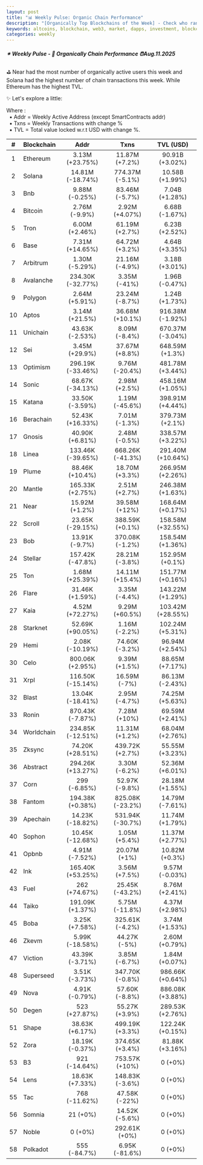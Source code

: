 ```yaml
---
layout: post
title: "📊 Weekly Pulse: Organic Chain Performance"
description: "[Organically Top Blockchains of the Week] - Check who ranked first this week in address, transactions and TVL"
keywords: altcoins, blockchain, web3, market, dapps, investment, blockchains, BTC, ETH, crypto
categories: weekly
---
```


##### ✴ Weekly Pulse - 📌 *Organically Chain Performance ⏰Aug.11.2025*

⛳ Near had the most number of organically active users this week and Solana had the highest number of chain transactions this week. While Ethereum has the highest TVL.

✨ Let's explore a little:

Where :  
&nbsp; ▪ Addr = Weekly Active Address (except SmartContracts addr)  
&nbsp; ▪ Txns = Weekly Transactions with change %  
&nbsp; ▪ TVL = Total value locked w.r.t USD with change %.  

| # | Blockchain |   Addr   |   Txns  | TVL (USD) |
|:-:|:-----------|:--------:|:-------:|:---------:|
|1 | Ethereum | 3.13M (+23.75%) | 11.87M (+7.2%) | 90.91B (+3.02%) |
|2 | Solana | 14.81M (-18.74%) | 774.37M (-5.1%) | 10.58B (+1.99%) |
|3 | Bnb | 9.88M (-0.25%) | 83.46M (-5.7%) | 7.04B (+1.28%) |
|4 | Bitcoin | 2.76M (-9.9%) | 2.92M (+4.07%) | 6.68B (-1.67%) |
|5 | Tron | 6.00M (+2.46%) | 61.19M (+2.7%) | 6.23B (+2.52%) |
|6 | Base | 7.31M (+14.65%) | 64.72M (+3.2%) | 4.64B (+3.35%) |
|7 | Arbitrum | 1.30M (-5.29%) | 21.16M (-4.9%) | 3.18B (+3.01%) |
|8 | Avalanche | 234.30K (-32.77%) | 3.35M (-41%) | 1.96B (-0.47%) |
|9 | Polygon | 2.64M (+5.91%) | 23.24M (-8.7%) | 1.24B (+1.73%) |
|10 | Aptos | 3.14M (+21.5%) | 36.68M (+10.1%) | 916.38M (-1.92%) |
|11 | Unichain | 43.63K (-2.53%) | 8.09M (-8.4%) | 670.37M (-3.04%) |
|12 | Sei | 3.45M (+29.9%) | 37.67M (+8.8%) | 648.59M (+1.3%) |
|13 | Optimism | 296.19K (-33.46%) | 9.76M (-20.4%) | 481.78M (+3.44%) |
|14 | Sonic | 68.67K (-34.13%) | 2.98M (+2.5%) | 458.16M (+1.05%) |
|15 | Katana | 33.50K (-3.59%) | 1.19M (-45.6%) | 398.91M (+4.44%) |
|16 | Berachain | 52.43K (+16.33%) | 7.01M (-1.3%) | 379.73M (+2.1%) |
|17 | Gnosis | 40.90K (+6.81%) | 2.48M (-0.5%) | 338.57M (+3.22%) |
|18 | Linea | 133.46K (-39.65%) | 668.26K (-41.3%) | 291.40M (+10.64%) |
|19 | Plume | 88.46K (+10.4%) | 18.70M (+3.3%) | 266.95M (+2.26%) |
|20 | Mantle | 165.33K (+2.75%) | 2.51M (+2.7%) | 246.38M (+1.63%) |
|21 | Near | 15.92M (+1.2%) | 39.58M (+12%) | 168.64M (+0.17%) |
|22 | Scroll | 23.65K (-29.15%) | 388.59K (+0.1%) | 158.58M (+32.55%) |
|23 | Bob | 13.91K (-9.7%) | 370.08K (-1.2%) | 158.54M (+1.36%) |
|24 | Stellar | 157.42K (-47.8%) | 28.21M (-3.8%) | 152.95M (+0.1%) |
|25 | Ton | 1.68M (+25.39%) | 14.11M (+15.4%) | 151.77M (+0.16%) |
|26 | Flare | 31.46K (+1.59%) | 3.35M (-4.4%) | 143.22M (+1.29%) |
|27 | Kaia | 4.52M (+72.27%) | 9.29M (+60.5%) | 103.42M (+28.55%) |
|28 | Starknet | 52.69K (+90.05%) | 1.16M (-2.2%) | 102.24M (+5.31%) |
|29 | Hemi | 2.08K (-10.19%) | 74.60K (-3.2%) | 96.94M (+2.54%) |
|30 | Celo | 800.06K (+2.95%) | 9.39M (+1.5%) | 88.65M (+7.17%) |
|31 | Xrpl | 116.50K (-15.14%) | 16.59M (-7%) | 86.13M (-2.43%) |
|32 | Blast | 13.04K (-18.41%) | 2.95M (-4.7%) | 74.25M (+5.63%) |
|33 | Ronin | 870.43K (-7.87%) | 7.28M (+10%) | 69.59M (+2.41%) |
|34 | Worldchain | 234.85K (-12.51%) | 11.31M (+1.2%) | 68.04M (+2.76%) |
|35 | Zksync | 74.20K (+28.51%) | 439.72K (+2.7%) | 55.55M (+3.23%) |
|36 | Abstract | 294.26K (+13.27%) | 3.30M (-6.2%) | 52.36M (+6.01%) |
|37 | Corn | 299 (-6.85%) | 52.97K (-9.8%) | 28.18M (+1.55%) |
|38 | Fantom | 194.38K (+0.38%) | 825.08K (-23.2%) | 14.79M (-7.61%) |
|39 | Apechain | 14.23K (-18.82%) | 531.94K (-30.7%) | 11.74M (+1.79%) |
|40 | Sophon | 10.45K (-12.68%) | 1.05M (+5.4%) | 11.37M (+2.77%) |
|41 | Opbnb | 4.91M (-7.52%) | 20.07M (+1%) | 10.82M (+0.3%) |
|42 | Ink | 165.40K (+53.25%) | 3.56M (+7.5%) | 9.57M (-0.03%) |
|43 | Fuel | 262 (+74.67%) | 25.45K (-43.2%) | 8.76M (+2.41%) |
|44 | Taiko | 191.09K (+1.37%) | 5.75M (-11.8%) | 4.37M (+2.98%) |
|45 | Boba | 3.25K (+7.58%) | 325.61K (-4.2%) | 3.74M (+1.53%) |
|46 | Zkevm | 5.99K (-18.58%) | 44.27K (-5%) | 2.60M (+0.79%) |
|47 | Viction | 43.39K (-3.71%) | 3.85M (-6.7%) | 1.84M (+0.07%) |
|48 | Superseed | 3.51K (-3.73%) | 347.70K (-0.8%) | 986.66K (+0.64%) |
|49 | Nova | 4.91K (-0.79%) | 57.60K (-8.8%) | 886.08K (+3.88%) |
|50 | Degen | 523 (+27.87%) | 55.27K (+3.9%) | 289.53K (+2.76%) |
|51 | Shape | 38.63K (+6.17%) | 499.19K (+3.3%) | 122.24K (+0.15%) |
|52 | Zora | 18.19K (-0.37%) | 374.65K (+3.4%) | 81.88K (+3.16%) |
|53 | B3 | 921 (-14.64%) | 753.57K (+10%) | 0 (+0%) |
|54 | Lens | 18.63K (+7.33%) | 148.83K (-3.6%) | 0 (+0%) |
|55 | Tac | 768 (-11.62%) | 47.58K (-22%) | 0 (+0%) |
|56 | Somnia | 21 (+0%) | 14.52K (-5.6%) | 0 (+0%) |
|57 | Noble | 0 (+0%) | 292.61K (+0%) | 0 (+0%) |
|58 | Polkadot | 555 (-84.7%) | 6.95K (-81.6%) | 0 (+0%) |
